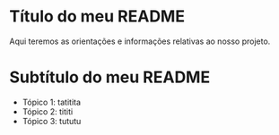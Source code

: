 # Título do meu README

Aqui teremos as orientações e informações relativas ao nosso projeto.

# Subtítulo do meu README

- Tópico 1: tatitita
- Tópico 2: tititi
- Tópico 3: tututu